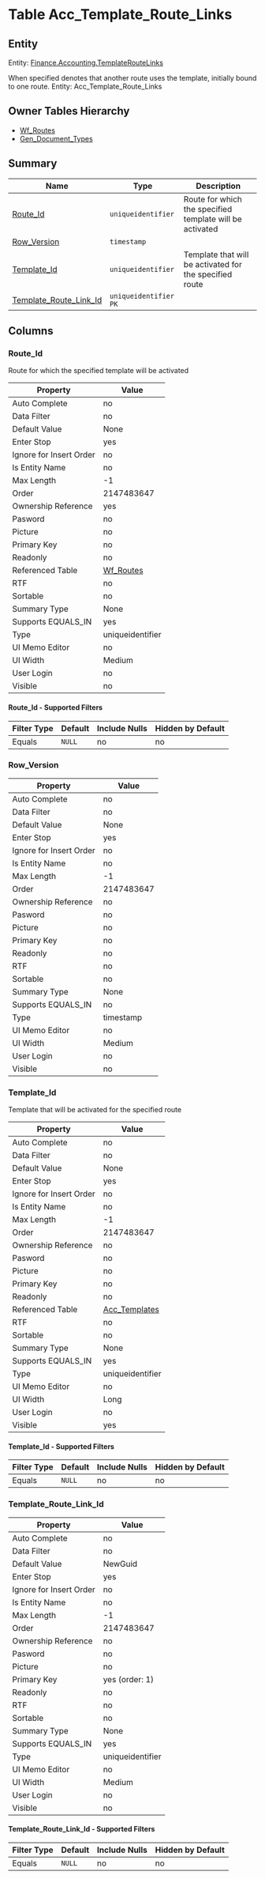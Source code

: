 # Table Acc_Template_Route_Links


## Entity

Entity: [Finance.Accounting.TemplateRouteLinks](~/entities/Finance.Accounting.TemplateRouteLinks.md)

When specified denotes that another route uses the template, initially bound to one route. Entity: Acc_Template_Route_Links

## Owner Tables Hierarchy

* [Wf_Routes](Wf_Routes.md)
* [Gen_Document_Types](Gen_Document_Types.md)

## Summary

| Name | Type | Description |
| - | - | --- |
|[Route_Id](#route_id)|`uniqueidentifier` |Route for which the specified template will be activated|
|[Row_Version](#row_version)|`timestamp` ||
|[Template_Id](#template_id)|`uniqueidentifier` |Template that will be activated for the specified route|
|[Template_Route_Link_Id](#template_route_link_id)|`uniqueidentifier` `PK`||

## Columns

### Route_Id


Route for which the specified template will be activated

| Property | Value |
| - | - |
|Auto Complete|no|
|Data Filter|no|
|Default Value|None|
|Enter Stop|yes|
|Ignore for Insert Order|no|
|Is Entity Name|no|
|Max Length|-1|
|Order|2147483647|
|Ownership Reference|yes|
|Pasword|no|
|Picture|no|
|Primary Key|no|
|Readonly|no|
|Referenced Table|[Wf_Routes](Wf_Routes.md)|
|RTF|no|
|Sortable|no|
|Summary Type|None|
|Supports EQUALS_IN|yes|
|Type|uniqueidentifier|
|UI Memo Editor|no|
|UI Width|Medium|
|User Login|no|
|Visible|no|

#### Route_Id - Supported Filters

| Filter Type | Default | Include Nulls | Hidden by Default |
| - | - | - | - |
|Equals|`NULL`|no|no|

### Row_Version

| Property | Value |
| - | - |
|Auto Complete|no|
|Data Filter|no|
|Default Value|None|
|Enter Stop|yes|
|Ignore for Insert Order|no|
|Is Entity Name|no|
|Max Length|-1|
|Order|2147483647|
|Ownership Reference|no|
|Pasword|no|
|Picture|no|
|Primary Key|no|
|Readonly|no|
|RTF|no|
|Sortable|no|
|Summary Type|None|
|Supports EQUALS_IN|no|
|Type|timestamp|
|UI Memo Editor|no|
|UI Width|Medium|
|User Login|no|
|Visible|no|

### Template_Id


Template that will be activated for the specified route

| Property | Value |
| - | - |
|Auto Complete|no|
|Data Filter|no|
|Default Value|None|
|Enter Stop|yes|
|Ignore for Insert Order|no|
|Is Entity Name|no|
|Max Length|-1|
|Order|2147483647|
|Ownership Reference|no|
|Pasword|no|
|Picture|no|
|Primary Key|no|
|Readonly|no|
|Referenced Table|[Acc_Templates](Acc_Templates.md)|
|RTF|no|
|Sortable|no|
|Summary Type|None|
|Supports EQUALS_IN|yes|
|Type|uniqueidentifier|
|UI Memo Editor|no|
|UI Width|Long|
|User Login|no|
|Visible|yes|

#### Template_Id - Supported Filters

| Filter Type | Default | Include Nulls | Hidden by Default |
| - | - | - | - |
|Equals|`NULL`|no|no|

### Template_Route_Link_Id

| Property | Value |
| - | - |
|Auto Complete|no|
|Data Filter|no|
|Default Value|NewGuid|
|Enter Stop|yes|
|Ignore for Insert Order|no|
|Is Entity Name|no|
|Max Length|-1|
|Order|2147483647|
|Ownership Reference|no|
|Pasword|no|
|Picture|no|
|Primary Key|yes (order: 1)|
|Readonly|no|
|RTF|no|
|Sortable|no|
|Summary Type|None|
|Supports EQUALS_IN|yes|
|Type|uniqueidentifier|
|UI Memo Editor|no|
|UI Width|Medium|
|User Login|no|
|Visible|no|

#### Template_Route_Link_Id - Supported Filters

| Filter Type | Default | Include Nulls | Hidden by Default |
| - | - | - | - |
|Equals|`NULL`|no|no|


